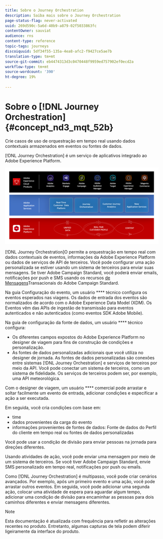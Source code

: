 ```yaml
---
title: Sobre o Journey Orchestration
description: Saiba mais sobre o Journey Orchestration
page-status-flag: never-activated
uuid: 269d590c-5a6d-40b9-a879-02f5033863fc
contentOwner: sauviat
audience: rns
content-type: reference
topic-tags: journeys
discoiquuid: 5df34f55-135a-4ea8-afc2-f9427ce5ae7b
translation-type: tm+mt
source-git-commit: eb4474313d3c0470448f9959ed757902ef0ecd2a
workflow-type: tm+mt
source-wordcount: '390'
ht-degree: 19%

---
```



# Sobre o [!DNL Journey Orchestration]{#concept_nd3_mqt_52b}

Crie casos de uso de orquestração em tempo real usando dados contextuais armazenados em eventos ou fontes de dados.

[!DNL Journey Orchestration] é um serviço de aplicativos integrado ao Adobe Experience Platform.

![](../assets/journeydiagram.png)

[!DNL Journey Orchestration]O permite a orquestração em tempo real com dados contextuais de eventos, informações da Adobe Experience Platform ou dados de serviços de API de terceiros. Você pode configurar uma ação personalizada se estiver usando um sistema de terceiros para enviar suas mensagens. Se tiver Adobe Campaign Standard, você poderá enviar emails, notificações por push e SMS usando os recursos [de Mensagens](https://docs.adobe.com/content/help/pt-BR/campaign-standard/using/communication-channels/transactional-messaging/about-transactional-messaging.html)Transacionais do Adobe Campaign Standard.

Na guia Configuração do evento, um usuário **** técnico configura os eventos esperados nas viagens. Os dados de entrada dos eventos são normalizados de acordo com o Adobe Experience Data Model (XDM). Os Eventos vêm das APIs de ingestão de transmissão para eventos autenticados e não autenticados (como eventos SDK Adobe Mobile).

Na guia de configuração da fonte de dados, um usuário **** técnico configura:

* Os diferentes campos expostos do Adobe Experience Platform no designer de viagem para fins de construção de condições e personalização.
* As fontes de dados personalizadas adicionais que você utiliza no designer de jornada. As fontes de dados personalizadas são conexões entre sistemas [!DNL Journey Orchestration] e serviços de terceiros por meio da API. Você pode conectar um sistema de terceiros, como um sistema de fidelidade. Os serviços de terceiros podem ser, por exemplo, uma API meteorológica.

Com o designer de viagem, um usuário **** comercial pode arrastar e soltar facilmente um evento de entrada, adicionar condições e especificar a ação a ser executada.

Em seguida, você cria condições com base em:

* time
* dados provenientes da carga do evento
* informações provenientes de fontes de dados: Fonte de dados do Perfil do cliente em tempo real ou fontes de dados personalizadas

Você pode usar a condição de divisão para enviar pessoas na jornada para direções diferentes.

Usando atividades de ação, você pode enviar uma mensagem por meio de um sistema de terceiros. Se você tiver Adobe Campaign Standard, envie SMS personalizado em tempo real, notificações por push ou emails.

Como [!DNL Journey Orchestration] é multipasso, você pode criar cenários avançados. Por exemplo, após um primeiro evento e uma ação, você pode arrastar outros eventos. Em seguida, você pode adicionar uma segunda ação, colocar uma atividade de espera para aguardar algum tempo, adicionar uma condição de divisão para encaminhar as pessoas para dois caminhos diferentes e enviar mensagens diferentes.

>[!NOTE]
>
>Esta documentação é atualizada com frequência para refletir as alterações recentes no produto. Entretanto, algumas capturas de tela podem diferir ligeiramente da interface do produto.
